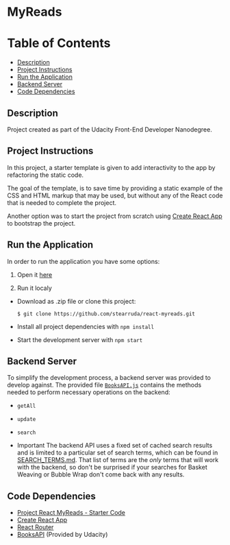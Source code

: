 MyReads
===============================

# Table of Contents

* [Description](#description)
* [Project Instructions](#project-instructions)
* [Run the Application](#run-the-application)
* [Backend Server](#backend-server)
* [Code Dependencies](#code-dependencies)

## Description

Project created as part of the Udacity Front-End Developer Nanodegree.

## Project Instructions

In this project, a starter template is given to add interactivity to the app by refactoring the static code.

The goal of the template, is to save time by providing a static example of the CSS and HTML markup that may be used, but without any of the React code that is needed to complete the project.

Another option was to start the project from scratch using [Create React App](https://github.com/facebookincubator/create-react-app) to bootstrap the project.

## Run the Application

In order to run the application you have some options:

1. Open it [here](https://stearruda.github.io/react-myreads/)

2. Run it localy
* Download as .zip file or clone this project:

    ```
    $ git clone https://github.com/stearruda/react-myreads.git
    ```

* Install all project dependencies with `npm install`
* Start the development server with `npm start`

## Backend Server

To simplify the development process, a backend server was provided to develop against. The provided file [`BooksAPI.js`](src/BooksAPI.js) contains the methods needed to perform necessary operations on the backend:

* `getAll`
* `update`
* `search`


* Important
The backend API uses a fixed set of cached search results and is limited to a particular set of search terms, which can be found in [SEARCH_TERMS.md](SEARCH_TERMS.md). That list of terms are the _only_ terms that will work with the backend, so don't be surprised if your searches for Basket Weaving or Bubble Wrap don't come back with any results.

## Code Dependencies

* [Project React MyReads - Starter Code](https://github.com/udacity/reactnd-project-myreads-starter)
* [Create React App](https://github.com/facebookincubator/create-react-app)
* [React Router](https://www.npmjs.com/package/react-router-dom)
* [BooksAPI](src/BooksAPI.js) (Provided by Udacity)

 
